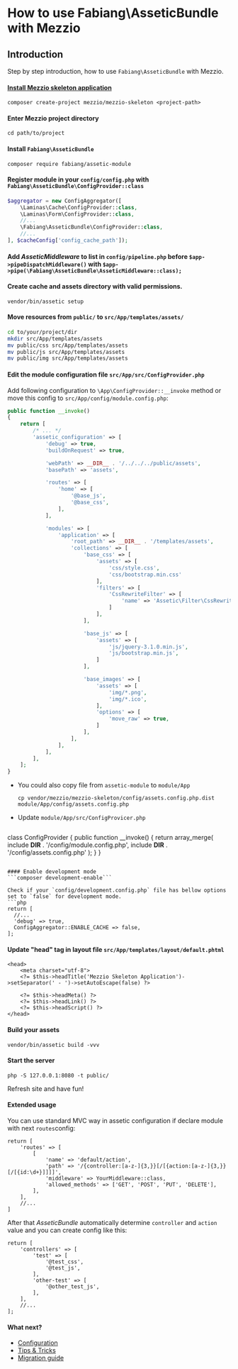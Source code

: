 # How to use Fabiang\AsseticBundle with Mezzio

## Introduction

Step by step introduction, how to use `Fabiang\AsseticBundle` with Mezzio.


#### [Install Mezzio skeleton application](https://github.com/mezzio/mezzio-skeleton)

```
composer create-project mezzio/mezzio-skeleton <project-path>
```

#### Enter Mezzio project directory

```
cd path/to/project
```

#### Install `Fabiang\AsseticBundle`

```
composer require fabiang/assetic-module
```

#### Register module in your `config/config.php` with `Fabiang\AsseticBundle\ConfigProvider::class`

```php
$aggregator = new ConfigAggregator([
    \Laminas\Cache\ConfigProvider::class,
    \Laminas\Form\ConfigProvider::class,
    //...
    \Fabiang\AsseticBundle\ConfigProvider::class,
    //...
], $cacheConfig['config_cache_path']);
```

#### Add *AsseticMiddleware* to list in `config/pipeline.php` before `$app->pipeDispatchMiddleware()` with `$app->pipe(\Fabiang\AsseticBundle\AsseticMiddleware::class);`

#### Create cache and assets directory with valid permissions.

```
vendor/bin/assetic setup
```

#### Move resources from `public/` to `src/App/templates/assets/`

```bash
cd to/your/project/dir
mkdir src/App/templates/assets
mv public/css src/App/templates/assets
mv public/js src/App/templates/assets
mv public/img src/App/templates/assets
```

#### Edit the module configuration file `src/App/src/ConfigProvider.php`

Add following configuration to `\App\ConfigProvider::__invoke` method or move this config to `src/App/config/module.config.php`:

``` php
public function __invoke()
{
    return [
        /* ... */
        'assetic_configuration' => [
            'debug' => true,
            'buildOnRequest' => true,

            'webPath' => __DIR__ . '/../../../public/assets',
            'basePath' => 'assets',

            'routes' => [
                'home' => [
                    '@base_js',
                    '@base_css',
                ],
            ],

            'modules' => [
                'application' => [
                    'root_path' => __DIR__ . '/templates/assets',
                    'collections' => [
                        'base_css' => [
                            'assets' => [
                                'css/style.css',
                                'css/bootstrap.min.css'
                            ],
                            'filters' => [
                                'CssRewriteFilter' => [
                                    'name' => 'Assetic\Filter\CssRewriteFilter'
                                ]
                            ],
                        ],

                        'base_js' => [
                            'assets' => [
                                'js/jquery-3.1.0.min.js',
                                'js/bootstrap.min.js',
                            ]
                        ],

                        'base_images' => [
                            'assets' => [
                                'img/*.png',
                                'img/*.ico',
                            ],
                            'options' => [
                                'move_raw' => true,
                            ]
                        ],
                    ],
                ],
            ],
        ],
    ];
}
```

- You could also copy file from `assetic-module` to `module/App`
  ```
  cp vendor/mezzio/mezzio-skeleton/config/assets.config.php.dist module/App/config/assets.config.php
  ```
- Update `module/App/src/ConfigProvicer.php`
  ```php
class ConfigProvider
{
    public function __invoke()
    {
        return array_merge(
            include __DIR__ . '/config/module.config.php',
            include __DIR__ . '/config/assets.config.php'
        );
    }
}
  ```

#### Enable development mode
```composer development-enable```

Check if your `config/development.config.php` file has bellow options set to `false` for development mode.
```php
return [
    //...
    'debug' => true,
    ConfigAggregator::ENABLE_CACHE => false,
];

```

#### Update "head" tag in layout file `src/App/templates/layout/default.phtml`
```
<head>
    <meta charset="utf-8">
    <?= $this->headTitle('Mezzio Skeleton Application')->setSeparator(' - ')->setAutoEscape(false) ?>

    <?= $this->headMeta() ?>
    <?= $this->headLink() ?>
    <?= $this->headScript() ?>
</head>
```

#### Build your assets

```
vendor/bin/assetic build -vvv
```

#### Start the server

```
php -S 127.0.0.1:8080 -t public/
```

Refresh site and have fun!

#### Extended usage

You can use standard MVC way in assetic configuration if declare module with next `routes`config:
```
return [
    'routes' => [
        [
            'name' => 'default/action',
            'path' => '/{controller:[a-z-]{3,}}[/[{action:[a-z-]{3,}}[/[{id:\d+}]]]]',
            'middleware' => YourMiddleware::class,
            'allowed_methods' => ['GET', 'POST', 'PUT', 'DELETE'],
        ],
    ],
    //...
]
```

After that *AsseticBundle* automatically determine `controller` and `action` value and you can create config like this:

```
return [
    'controllers' => [
        'test' => [
            '@test_css',
            '@test_js',
        ],
        'other-test' => [
            '@other_test_js',
        ],
    ],
	//...
];
```

#### What next?
- [Configuration](https://github.com/fabiang/assetic-module/blob/master/docs/config.md)
- [Tips & Tricks](https://github.com/fabiang/assetic-module/blob/master/docs/tips.md)
- [Migration guide](https://github.com/fabiang/assetic-module/blob/master/docs/migration.md)
